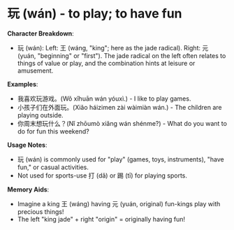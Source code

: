 # **玩 (wán) - to play; to have fun**

**Character Breakdown**:  
- 玩 (wán): Left: 王 (wáng, "king"; here as the jade radical). Right: 元 (yuán, "beginning" or "first"). The jade radical on the left often relates to things of value or play, and the combination hints at leisure or amusement.

**Examples**:  
- 我喜欢玩游戏。(Wǒ xǐhuān wán yóuxì.) - I like to play games.  
- 小孩子们在外面玩。(Xiǎo háizimen zài wàimiàn wán.) - The children are playing outside.  
- 你周末想玩什么？(Nǐ zhōumò xiǎng wán shénme?) - What do you want to do for fun this weekend?

**Usage Notes**:  
- 玩 (wán) is commonly used for "play" (games, toys, instruments), "have fun," or casual activities.  
- Not used for sports-use 打 (dǎ) or 踢 (tī) for playing sports.

**Memory Aids**:  
- Imagine a king 王 (wáng) having 元 (yuán, original) fun-kings play with precious things!  
- The left "king jade" + right "origin" = originally having fun!